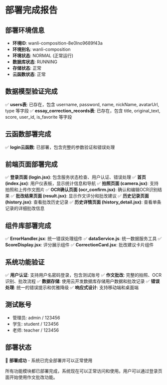 
# 部署完成报告

## 部署环境信息
- **环境ID**: wanli-composition-8e0lno9689f43a
- **环境别名**: wanli-composition
- **环境状态**: NORMAL (正常运行)
- **数据库状态**: RUNNING
- **存储状态**: 正常
- **云函数状态**: 正常

## 数据模型验证完成
✅ **users表**: 已存在，包含 username, password, name, nickName, avatarUrl, type 等字段
✅ **essay_correction_records表**: 已存在，包含 title, original_text, score, user_id, is_favorite 等字段

## 云函数部署完成
✅ **login云函数**: 已部署，包含完整的参数验证和错误处理

## 前端页面部署完成
✅ **登录页面 (login.jsx)**: 包含服务状态检查、用户认证、错误处理
✅ **首页 (index.jsx)**: 用户仪表板，显示统计信息和导航
✅ **拍照页面 (camera.jsx)**: 支持拍照和上传作文图片
✅ **OCR确认页面 (ocr_confirm.jsx)**: 确认和编辑OCR识别结果
✅ **批改结果页面 (result.jsx)**: 显示作文评分和批改建议
✅ **历史记录页面 (history.jsx)**: 查看批改历史记录
✅ **历史详情页面 (history_detail.jsx)**: 查看单条记录的详细批改信息

## 组件库部署完成
✅ **ErrorHandler.jsx**: 统一错误处理组件
✅ **dataService.js**: 统一数据服务工具
✅ **ScoreDisplay.jsx**: 评分展示组件
✅ **CorrectionCard.jsx**: 批改建议卡片组件

## 系统功能验证
✅ **用户认证**: 支持用户名密码登录，包含测试账号
✅ **作文批改**: 完整的拍照、OCR识别、批改流程
✅ **数据存储**: 使用云开发数据库存储用户数据和批改记录
✅ **错误处理**: 统一的错误提示和优雅降级
✅ **响应式设计**: 支持移动端和桌面端

## 测试账号
- 管理员: admin / 123456
- 学生: student / 123456  
- 老师: teacher / 123456

## 部署状态
🎉 **部署成功** - 系统已完全部署并可以正常使用

所有功能模块都已部署完成，系统现在可以正常访问和使用。用户可以通过登录页面开始使用作文批改功能。
